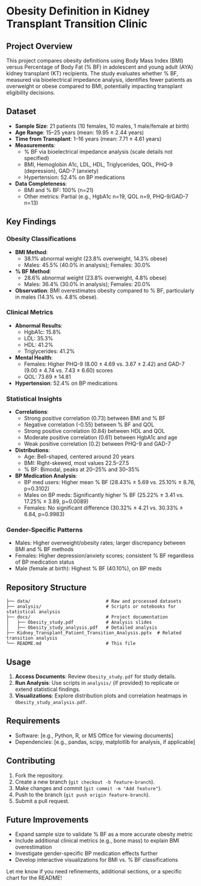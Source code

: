# Obesity Definition in Kidney Transplant Transition Clinic

## Project Overview
This project compares obesity definitions using Body Mass Index (BMI) versus Percentage of Body Fat (% BF) in adolescent and young adult (AYA) kidney transplant (KT) recipients. The study evaluates whether % BF, measured via bioelectrical impedance analysis, identifies fewer patients as overweight or obese compared to BMI, potentially impacting transplant eligibility decisions.

## Dataset
- **Sample Size**: 21 patients (10 females, 10 males, 1 male/female at birth)
- **Age Range**: 15–25 years (mean: 19.95 ± 2.44 years)
- **Time from Transplant**: 1–16 years (mean: 7.71 ± 4.61 years)
- **Measurements**:
  - % BF via bioelectrical impedance analysis (scale details not specified)
  - BMI, Hemoglobin A1c, LDL, HDL, Triglycerides, QOL, PHQ-9 (depression), GAD-7 (anxiety)
  - Hypertension: 52.4% on BP medications
- **Data Completeness**:
  - BMI and % BF: 100% (n=21)
  - Other metrics: Partial (e.g., HgbA1c n=19, QOL n=9, PHQ-9/GAD-7 n=13)

## Key Findings
### Obesity Classifications
- **BMI Method**:
  - 38.1% abnormal weight (23.8% overweight, 14.3% obese)
  - Males: 45.5% (40.0% in analysis); Females: 30.0%
- **% BF Method**:
  - 28.6% abnormal weight (23.8% overweight, 4.8% obese)
  - Males: 36.4% (30.0% in analysis); Females: 20.0%
- **Observation**: BMI overestimates obesity compared to % BF, particularly in males (14.3% vs. 4.8% obese).

### Clinical Metrics
- **Abnormal Results**:
  - HgbA1c: 15.8%
  - LDL: 35.3%
  - HDL: 41.2%
  - Triglycerides: 41.2%
- **Mental Health**:
  - Females: Higher PHQ-9 (8.00 ± 4.69 vs. 3.67 ± 2.42) and GAD-7 (9.00 ± 4.74 vs. 7.43 ± 6.60) scores
  - QOL: 73.69 ± 14.81
- **Hypertension**: 52.4% on BP medications

### Statistical Insights
- **Correlations**:
  - Strong positive correlation (0.73) between BMI and % BF
  - Negative correlation (-0.55) between % BF and QOL
  - Strong positive correlation (0.84) between HDL and QOL
  - Moderate positive correlation (0.61) between HgbA1c and age
  - Weak positive correlation (0.2) between PHQ-9 and GAD-7
- **Distributions**:
  - Age: Bell-shaped, centered around 20 years
  - BMI: Right-skewed, most values 22.5–27.5
  - % BF: Bimodal, peaks at 20–25% and 30–35%
- **BP Medication Analysis**:
  - BP med users: Higher mean % BF (28.43% ± 5.69 vs. 25.10% ± 8.76, p=0.3102)
  - Males on BP meds: Significantly higher % BF (25.22% ± 3.41 vs. 17.25% ± 3.89, p=0.0089)
  - Females: No significant difference (30.32% ± 4.21 vs. 30.33% ± 6.84, p=0.9983)

### Gender-Specific Patterns
- Males: Higher overweight/obesity rates; larger discrepancy between BMI and % BF methods
- Females: Higher depression/anxiety scores; consistent % BF regardless of BP medication status
- Male (female at birth): Highest % BF (40.10%), on BP meds

## Repository Structure
```
├── data/                            # Raw and processed datasets 
├── analysis/                        # Scripts or notebooks for statistical analysis
├── docs/                            # Project documentation
│   ├── Obesity_study.pdf            # Analysis slides
│   ├── Obesity_study_analysis.pdf   # Detailed analysis
├── Kidney_Transplant_Patient_Transition_Analysis.pptx  # Related transition analysis
└── README.md                        # This file
```

## Usage
1. **Access Documents**: Review  `Obesity_study.pdf` for study details.
2. **Run Analysis**: Use scripts in `analysis/` (if provided) to replicate or extend statistical findings.
3. **Visualizations**: Explore distribution plots and correlation heatmaps in `Obesity_study_analysis.pdf`.

## Requirements
- Software: [e.g., Python, R, or MS Office for viewing documents]
- Dependencies: [e.g., pandas, scipy, matplotlib for analysis, if applicable]

## Contributing
1. Fork the repository.
2. Create a new branch (`git checkout -b feature-branch`).
3. Make changes and commit (`git commit -m "Add feature"`).
4. Push to the branch (`git push origin feature-branch`).
5. Submit a pull request.

## Future Improvements
- Expand sample size to validate % BF as a more accurate obesity metric
- Include additional clinical metrics (e.g., bone mass) to explain BMI overestimation
- Investigate gender-specific BP medication effects further
- Develop interactive visualizations for BMI vs. % BF classifications



Let me know if you need refinements, additional sections, or a specific chart for the README!
